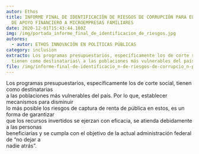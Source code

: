 ```yaml
---
autor: Ethos
title: INFORME FINAL DE IDENTIFICACIÓN DE RIESGOS DE CORRUPCIÓN PARA EL PROGRAMA
  DE APOYO FINANCIERO A MICROEMPRESAS FAMILIARES
date: 2020-12-01T15:43:44.180Z
img: /img/portada_informe_final_de_identificacion_de_riesgos.jpg
autores:
  - autor: ETHOS INNOVACIÓN EN POLÍTICAS PÚBLICAS
category: inclusion
extracto: Los programas presupuestarios, específicamente los de corte social,
  tienen como destinatarias\ a las poblaciones más vulnerables del país
file: /img/informe-final-de-identificacio_n-de-riesgos-de-corrupcio_n-para-el-programa-de-apoyo-financiero-a-microempresas-familiares-2.pdf
---
```

<!--StartFragment-->

Los programas presupuestarios, específicamente los de corte social, tienen como destinatarias\
a las poblaciones más vulnerables del país. Por lo que, establecer mecanismos para disminuir\
lo más posible los riesgos de captura de renta de pública en estos, es un forma de garantizar\
que los recursos invertidos se ejerzan con eficacia, se atienda debidamente a las personas\
beneficiarias y se cumpla con el objetivo de la actual administración federal de “no dejar a\
nadie atrás”.

<!--EndFragment-->
